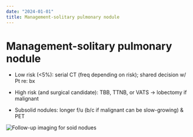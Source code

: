 ```yaml
---
date: "2024-01-01"
title: Management-solitary pulmonary nodule
---
```


# Management-solitary pulmonary nodule


* Low risk (<5%): serial CT (freq depending on risk); shared decision w/ Pt re: bx

* High risk (and surgical candidate): TBB, TTNB, or VATS → lobectomy if malignant

* Subsolid nodules: longer f/u (b/c if malignant can be slow-growing) & PET

![Follow-up imaging for soid nodues](https://i.imgur.com/VwBMP82.png)
